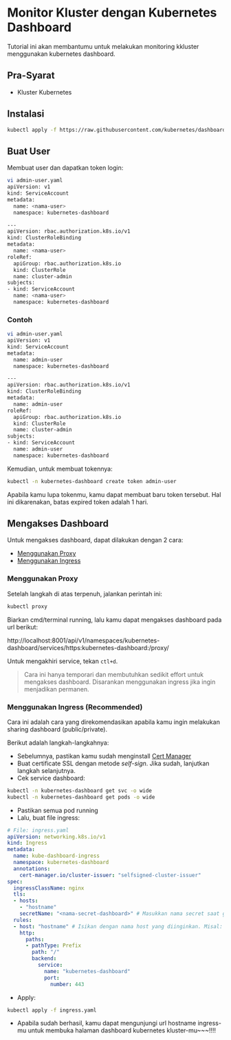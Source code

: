 # Monitor Kluster dengan Kubernetes Dashboard #
Tutorial ini akan membantumu untuk melakukan monitoring kkluster menggunakan kubernetes dashboard.

## Pra-Syarat ##
- Kluster Kubernetes

## Instalasi ##
```bash
kubectl apply -f https://raw.githubusercontent.com/kubernetes/dashboard/v2.6.1/aio/deploy/recommended.yaml
```

## Buat User ##
Membuat user dan dapatkan token login:
```bash
vi admin-user.yaml
apiVersion: v1
kind: ServiceAccount
metadata:
  name: <nama-user>
  namespace: kubernetes-dashboard

---
apiVersion: rbac.authorization.k8s.io/v1
kind: ClusterRoleBinding
metadata:
  name: <nama-user>
roleRef:
  apiGroup: rbac.authorization.k8s.io
  kind: ClusterRole
  name: cluster-admin
subjects:
- kind: ServiceAccount
  name: <nama-user>
  namespace: kubernetes-dashboard
```

### Contoh ###
```bash
vi admin-user.yaml
apiVersion: v1
kind: ServiceAccount
metadata:
  name: admin-user
  namespace: kubernetes-dashboard

---
apiVersion: rbac.authorization.k8s.io/v1
kind: ClusterRoleBinding
metadata:
  name: admin-user
roleRef:
  apiGroup: rbac.authorization.k8s.io
  kind: ClusterRole
  name: cluster-admin
subjects:
- kind: ServiceAccount
  name: admin-user
  namespace: kubernetes-dashboard
```

Kemudian, untuk membuat tokennya:
```bash
kubectl -n kubernetes-dashboard create token admin-user
```

Apabila kamu lupa tokenmu, kamu dapat membuat baru token tersebut. Hal ini dikarenakan, batas expired token adalah 1 hari.

## Mengakses Dashboard ##
Untuk mengakses dashboard, dapat dilakukan dengan 2 cara:
- [Menggunakan Proxy](#menggunakan-proxy)
- [Menggunakan Ingress](#menggunakan-ingress-recommended)

### Menggunakan Proxy ###
Setelah langkah di atas terpenuh, jalankan perintah ini:
```bash
kubectl proxy
```

Biarkan cmd/terminal running, lalu kamu dapat mengakses dashboard pada url berikut:

http://localhost:8001/api/v1/namespaces/kubernetes-dashboard/services/https:kubernetes-dashboard:/proxy/

Untuk mengakhiri service, tekan `ctl+d`.

> Cara ini hanya temporari dan membutuhkan sedikit effort untuk mengakses dashboard. Disarankan menggunakan ingress jika ingin menjadikan permanen.

### Menggunakan Ingress (Recommended) ###
Cara ini adalah cara yang direkomendasikan apabila kamu ingin melakukan sharing dashboard (public/private).

Berikut adalah langkah-langkahnya:
- Sebelumnya, pastikan kamu sudah menginstall [Cert Manager](./002.md)
- Buat certificate SSL dengan metode *self-sign*. Jika sudah, lanjutkan langkah selanjutnya.
- Cek service dashboard:
```bash
kubectl -n kubernetes-dashboard get svc -o wide
kubectl -n kubernetes-dashboard get pods -o wide
```
- Pastikan semua pod running
- Lalu, buat file ingress:
```yaml
# File: ingress.yaml
apiVersion: networking.k8s.io/v1
kind: Ingress
metadata:
  name: kube-dashboard-ingress
  namespace: kubernetes-dashboard
  annotations:
    cert-manager.io/cluster-issuer: "selfsigned-cluster-issuer"
spec:
  ingressClassName: nginx
  tls:
  - hosts:
    - "hostname"
    secretName: "<nama-secret-dashboard>" # Masukkan nama secret saat generate secret
  rules:
  - host: "hostname" # Isikan dengan nama host yang diinginkan. Misal: "dashboard.k8s.local"
    http:
      paths:
      - pathType: Prefix
        path: "/"
        backend:
          service:
            name: "kubernetes-dashboard"
            port:
              number: 443
```
- Apply:
```bash
kubectl apply -f ingress.yaml
```
- Apabila sudah berhasil, kamu dapat mengunjungi url hostname ingress-mu untuk membuka halaman dashboard kubernetes kluster-mu~~~!!!!